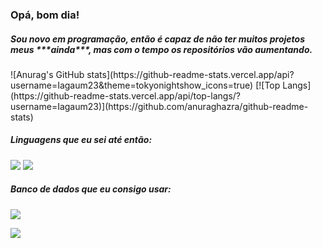 <tittle>
<h3> Opá, bom dia!</h3>                                                                                                
<h5>Sou novo em programação, então é capaz de não ter muitos projetos meus ***ainda***, mas com o tempo os repositórios vão aumentando.</h5>
![Anurag's GitHub stats](https://github-readme-stats.vercel.app/api?username=Iagaum23&theme=tokyonightshow_icons=true)
[![Top Langs](https://github-readme-stats.vercel.app/api/top-langs/?username=Iagaum23)](https://github.com/anuraghazra/github-readme-stats)
</tittle>
<body>
<h5>Linguagens que eu sei até então:</h5>
<img src="https://img.shields.io/badge/Python-3776AB?style=for-the-badge&logo=python&logoColor=white">
<img src="https://img.shields.io/badge/Java-ED8B00?style=for-the-badge&logo=java&logoColor=white">
<h5>Banco de dados que eu consigo usar:</h5>

<img src="https://img.shields.io/badge/MySQL-00000F?style=for-the-badge&logo=mysql&logoColor=white">
<p>
<img src="https://img.shields.io/badge/MariaDB-003545?style=for-the-badge&logo=mariadb&logoColor=white" align="middle">
</p>
</body>
